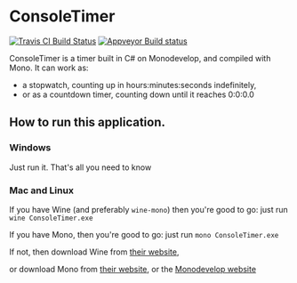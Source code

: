 # ConsoleTimer
[![Travis CI Build Status](https://travis-ci.com/cainy-a/ConsoleTimer.svg?branch=master)](https://travis-ci.com/cainy-a/ConsoleTimer)
[![Appveyor Build status](https://ci.appveyor.com/api/projects/status/i347n94ptb0smy93?svg=true)](https://ci.appveyor.com/project/cainy-a/consoletimer)

ConsoleTimer is a timer built in C# on Monodevelop, and compiled with Mono.
It can work as:
- a stopwatch, counting up in hours:minutes:seconds indefinitely,
- or as a countdown timer, counting down until it reaches 0:0:0.0

## How to run this application.
### Windows
Just run it. That's all you need to know
### Mac and Linux
If you have Wine (and preferably `wine-mono`) then you're good to go: just run `wine ConsoleTimer.exe`

If you have Mono, then you're good to go: just run `mono ConsoleTimer.exe`

If not, then download Wine from [their website](https://winehq.org),

or download Mono from [their website](https://mono-project.com), or the [Monodevelop website](https://monodevelop.com)
